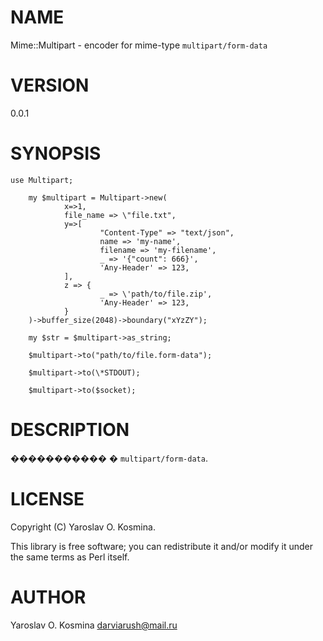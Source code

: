 # NAME

Mime::Multipart - encoder for mime-type `multipart/form-data`

# VERSION

0.0.1

# SYNOPSIS

    use Multipart;

        my $multipart = Multipart->new(
                x=>1,
                file_name => \"file.txt",
                y=>[
                        "Content-Type" => "text/json",
                        name => 'my-name',
                        filename => 'my-filename',
                        _ => '{"count": 666}',
                        'Any-Header' => 123,
                ],
                z => {
                        _ => \'path/to/file.zip',
                        'Any-Header' => 123,
                }
        )->buffer_size(2048)->boundary("xYzZY");

        my $str = $multipart->as_string;

        $multipart->to("path/to/file.form-data");

        $multipart->to(\*STDOUT);

        $multipart->to($socket);

# DESCRIPTION

����������� � `multipart/form-data`.

# LICENSE

Copyright (C) Yaroslav O. Kosmina.

This library is free software; you can redistribute it and/or modify
it under the same terms as Perl itself.

# AUTHOR

Yaroslav O. Kosmina <darviarush@mail.ru>
